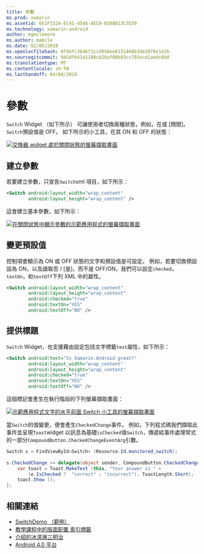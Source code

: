 ```yaml
---
title: 參數
ms.prod: xamarin
ms.assetid: 6E1F3324-EC41-454A-AEC0-0208813C7E50
ms.technology: xamarin-android
author: mgmclemore
ms.author: mamcle
ms.date: 02/05/2018
ms.openlocfilehash: 0f4bfc3646f1ccd956ee8151468b3de20f6e1e2b
ms.sourcegitcommit: 945df041e2180cb20af08b83cc703ecd1aedc6b0
ms.translationtype: MT
ms.contentlocale: zh-TW
ms.lasthandoff: 04/04/2018
---
```

# <a name="switch"></a>參數

`Switch` Widget （如下所示） 可讓使用者切換兩種狀態，例如，在或 [關閉]。 `Switch`預設值是 OFF。 如下所示的小工具，在其 ON 和 OFF 的狀態：

[![交換器 widget 處於關閉狀態的螢幕擷取畫面](switch-images/16-switch-onoff.png)](switch-images/16-switch-onoff.png#lightbox)


## <a name="creating-a-switch"></a>建立參數

若要建立參數，只宣告`Switch`xml 項目，如下所示：

```xml
<Switch android:layout_width="wrap_content"
        android:layout_height="wrap_content" />
```

這會建立基本參數，如下所示：

[![在關閉狀態中顯示參數的示範應用程式的螢幕擷取畫面](switch-images/07-switch.png)](switch-images/07-switch.png#lightbox)


## <a name="changing-default-values"></a>變更預設值

控制項會顯示為 ON 或 OFF 狀態的文字和預設值是可設定。 例如，若要切換預設設為 ON，以及讀取否 / [是]，而不是 OFF/ON，我們可以設定`checked`， `textOn`，和`textOff`下列 XML 中的屬性。

```xml
<Switch android:layout_width="wrap_content"
        android:layout_height="wrap_content"
        android:checked="true"
        android:textOn="YES"
        android:textOff="NO" />
```



## <a name="providing-a-title"></a>提供標題

`Switch` Widget，也支援藉由設定包括文字標籤`text`屬性，如下所示：

```xml
<Switch android:text="Is Xamarin.Android great?"
        android:layout_width="wrap_content"
        android:layout_height="wrap_content"
        android:checked="true"
        android:textOn="YES"
        android:textOff="NO" />
```

這個標記會產生在執行階段的下列螢幕擷取畫面：

[![示範應用程式文字的水平前面 Switch 小工具的螢幕擷取畫面](switch-images/08-switch.png)](switch-images/08-switch.png#lightbox)

當`Switch`的值變更，便會產生`CheckedChange`事件。
例如，下列程式碼我們擷取此事件並呈現`Toast`widget 以訊息為基礎`isChecked`值`Switch`，傳遞給事件處理常式的一部分`CompoundButton.CheckedChangeEventArg`引數。

```csharp
Switch s = FindViewById<Switch> (Resource.Id.monitored_switch);
           
s.CheckedChange += delegate(object sender, CompoundButton.CheckedChangeEventArgs e) {
    var toast = Toast.MakeText (this, "Your answer is " +
        (e.IsChecked ?  "correct" : "incorrect"), ToastLength.Short);
    toast.Show ();
};
```


## <a name="related-links"></a>相關連結

- [SwitchDemo （範例）](https://developer.xamarin.com/samples/monodroid/PlatformFeatures/ICS_Samples/SwitchDemo/)
- [教學課程中的版面配置 索引標籤](~/android/user-interface/layouts/tab-layout/index.md)
- [介紹的冰淇淋三明治](http://www.android.com/about/ice-cream-sandwich/)
- [Android 4.0 平台](http://developer.android.com/sdk/android-4.0.html)
